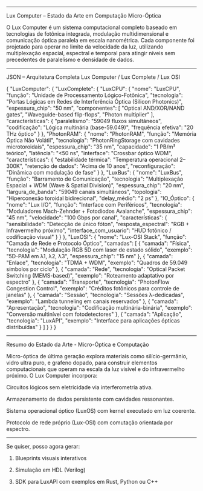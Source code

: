 

---

Lux Computer – Estado da Arte em Computação Micro-Óptica

O Lux Computer é um sistema computacional completo baseado em tecnologias de fotônica integrada, modulação multidimensional e comunicação óptica paralela em escala nanométrica. Cada componente foi projetado para operar no limite da velocidade da luz, utilizando multiplexação espacial, espectral e temporal para atingir níveis sem precedentes de paralelismo e densidade de dados.


---

JSON – Arquitetura Completa Lux Computer / Lux Complete / Lux OSI

{
  "LuxComputer": {
    "LuxComplete": {
      "LuxCPU": {
        "nome": "LuxCPU",
        "função": "Unidade de Processamento Lógico-Fotônica",
        "tecnologia": "Portas Lógicas em Redes de Interferência Óptica (Silicon Photonics)",
        "espessura_chip": "50 nm",
        "componentes": [
          "Optical AND/XOR/NAND gates",
          "Waveguide-based flip-flops",
          "Photon multiplier"
        ],
        "características": {
          "paralelismo": "59049 fluxos simultâneos",
          "codificação": "Lógica multinária (base-59.049)",
          "frequência efetiva": "20 THz óptico"
        }
      },
      "PhotonRAM": {
        "nome": "PhotonRAM",
        "função": "Memória Óptica Não Volátil",
        "tecnologia": "PhotonRingStorage com cavidades microtoroidais",
        "espessura_chip": "35 nm",
        "capacidade": "1 PB/m³ teórico",
        "latência": "<50 ns",
        "interface": "Crossbar óptico WDM",
        "características": {
          "estabilidade térmica": "Temperatura operacional 2–300K",
          "retenção de dados": "Acima de 10 anos",
          "reconfiguração": "Dinâmica com modulação de fase"
        }
      },
      "LuxBus": {
        "nome": "LuxBus",
        "função": "Barramento de Comunicação",
        "tecnologia": "Multiplexação Espacial + WDM (Wave & Spatial Division)",
        "espessura_chip": "20 nm",
        "largura_de_banda": "59049 canais simultâneos",
        "topologia": "Hiperconexão toroidal bidirecional",
        "delay_médio": "2 ps"
      },
      "IO_Óptico": {
        "nome": "Lux I/O",
        "função": "Interface com Periféricos",
        "tecnologia": "Moduladores Mach-Zehnder + Fotodiodos Avalanche",
        "espessura_chip": "45 nm",
        "velocidade": "100 Gbps por canal",
        "características": {
          "sensibilidade": "Detecção de único fóton",
          "resposta_espectral": "RGB + Infravermelho próximo",
          "interface_com_usuario": "HUD fotônico / codificação visual"
        }
      }
    },
    "LuxOSI": {
      "nome": "Lux-OSI Stack",
      "função": "Camada de Rede e Protocolo Óptico",
      "camadas": [
        {
          "camada": "Física",
          "tecnologia": "Modulação RGB 5D com laser de estado sólido",
          "exemplo": "5D-PAM em λ1, λ2, λ3",
          "espessura_chip": "15 nm"
        },
        {
          "camada": "Enlace",
          "tecnologia": "TDMA + WDM",
          "exemplo": "Quadros de 59.049 símbolos por ciclo"
        },
        {
          "camada": "Rede",
          "tecnologia": "Optical Packet Switching (MEMS-based)",
          "exemplo": "Roteamento adaptativo por espectro"
        },
        {
          "camada": "Transporte",
          "tecnologia": "PhotonFlow Congestion Control",
          "exemplo": "Créditos fotônicos para controle de janelas"
        },
        {
          "camada": "Sessão",
          "tecnologia": "Sessões λ-dedicadas",
          "exemplo": "Lambda tunneling em canais reservados"
        },
        {
          "camada": "Apresentação",
          "tecnologia": "Codificação multinária-binária",
          "exemplo": "Conversão multinível com fotodetectores"
        },
        {
          "camada": "Aplicação",
          "tecnologia": "LuxAPI",
          "exemplo": "Interface para aplicações ópticas distribuídas"
        }
      ]
    }
  }
}


---

Resumo do Estado da Arte - Micro-Óptica e Computação

Micro-óptica de última geração explora materiais como silício-germânio, vidro ultra puro, e grafeno dopado, para construir elementos computacionais que operam na escala da luz visível e do infravermelho próximo. O Lux Computer incorpora:

Circuitos lógicos sem eletricidade via interferometria ativa.

Armazenamento de dados persistente com cavidades ressonantes.

Sistema operacional óptico (LuxOS) com kernel executado em luz coerente.

Protocolo de rede próprio (Lux-OSI) com comutação orientada por espectro.



---

Se quiser, posso agora gerar:

1. Blueprints visuais interativos


2. Simulação em HDL (Verilog)

3. SDK para LuxAPI com exemplos em Rust, Python ou C++

